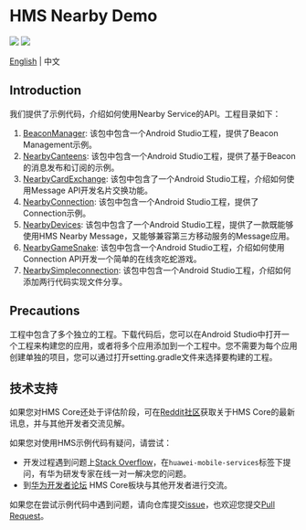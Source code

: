 # HMS Nearby Demo
[![](https://camo.githubusercontent.com/ce1c195eb2524e4e67a2e74bf6e9619555aa0913/68747470733a2f2f696d672e736869656c64732e696f2f62616467652f446f63732d686d736775696465732d627269676874677265656e)](https://developer.huawei.com/consumer/cn/doc/development/HMSCore-Guides/introduction-0000001050040566) ![](https://github.com/HMS-Core/hms-ml-demo/workflows/Android%20CI/badge.svg)

[English](https://github.com/HMS-Core/hms-nearby-demo) | 中文

## Introduction
我们提供了示例代码，介绍如何使用Nearby Service的API。工程目录如下：
1. [BeaconManager](https://github.com/HMS-Core/hms-nearby-demo/tree/master/BeaconManager): 该包中包含一个Android Studio工程，提供了Beacon Management示例。
2. [NearbyCanteens](https://github.com/HMS-Core/hms-nearby-demo/tree/master/NearbyCanteens): 该包中包含一个Android Studio工程，提供了基于Beacon的消息发布和订阅的示例。
3. [NearbyCardExchange](https://github.com/HMS-Core/hms-nearby-demo/tree/master/NearbyCardExchange): 该包中包含了一个Android Studio工程，介绍如何使用Message API开发名片交换功能。
4. [NearbyConnection](https://github.com/HMS-Core/hms-nearby-demo/tree/master/NearbyConnection): 该包中包含一个Android Studio工程，提供了Connection示例。
5. [NearbyDevices](https://github.com/HMS-Core/hms-nearby-demo/tree/master/NearbyDevices): 该包中包含了一个Android Studio工程，提供了一款既能够使用HMS Nearby Message，又能够兼容第三方移动服务的Message应用。
6. [NearbyGameSnake](https://github.com/HMS-Core/hms-nearby-demo/tree/master/NearbyGameSnake): 该包中包含一个Android Studio工程，介绍如何使用Connection API开发一个简单的在线贪吃蛇游戏。
7. [NearbySimpleconnection](https://github.com/HMS-Core/hms-nearby-demo/tree/master/NearbySimpleconnection): 该包中包含一个Android Studio工程，介绍如何添加两行代码实现文件分享。

## Precautions
工程中包含了多个独立的工程。下载代码后，您可以在Android Studio中打开一个工程来构建您的应用，或者将多个应用添加到一个工程中。您不需要为每个应用创建单独的项目，您可以通过打开setting.gradle文件来选择要构建的工程。

## 技术支持
如果您对HMS Core还处于评估阶段，可在[Reddit社区](https://www.reddit.com/r/HuaweiDevelopers/)获取关于HMS Core的最新讯息，并与其他开发者交流见解。

如果您对使用HMS示例代码有疑问，请尝试：
- 开发过程遇到问题上[Stack Overflow](https://stackoverflow.com/questions/tagged/huawei-mobile-services)，在`huawei-mobile-services`标签下提问，有华为研发专家在线一对一解决您的问题。
- 到[华为开发者论坛](https://developer.huawei.com/consumer/cn/forum/blockdisplay?fid=18) HMS Core板块与其他开发者进行交流。

如果您在尝试示例代码中遇到问题，请向仓库提交[issue](https://github.com/HMS-Core/hms-nearby-demo/issues)，也欢迎您提交[Pull Request](https://github.com/HMS-Core/hms-nearby-demo/pulls)。
